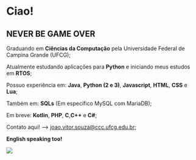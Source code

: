 # Ciao!
## **NEVER BE GAME OVER**
<!--
**joaovdmcs/joaovdmcs** is a ✨ _special_ ✨ repository because its `README.md` (this file) appears on your GitHub profile.

Here are some ideas to get you started:

- 🔭 I’m currently working on ...
- 🌱 I’m currently learning ...
- 👯 I’m looking to collaborate on ...
- 🤔 I’m looking for help with ...
- 💬 Ask me about ...
- 📫 How to reach me: ...
- 😄 Pronouns: ...
- ⚡ Fun fact: ...
-->

Graduando em **Ciências da Computação** pela Universidade Federal de Campina Grande (UFCG);


Atualmente estudando aplicações para **Python** e iniciando meus estudos em **RTOS**;


Possuo experiência em: **Java**, **Python (2 e 3)**, **Javascript**, **HTML**, **CSS** e **Lua**;


Também em: **SQLs** (Em especifico MySQL com MariaDB);


Em breve: **Kotlin**, **PHP**, **C**,**C++** e **C#**;


Contato aqui! --> joao.vitor.souza@ccc.ufcg.edu.br;


**English speaking too!**


<img align='center' src="https://i.ibb.co/6vw6xF3/thumb-1920-662428.jpg">
